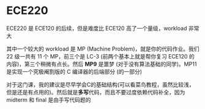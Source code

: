 # ECE220

ECE220 是 ECE120 的后续，但是难度比 ECE120 高了一个量级，workload 非常大

其中一个较大的 workload 是 MP (Machine Problem)，就是你的代码作业。我们 22 级一共有 11 个 MP，前三个是 LC-3 (前两个基本上就是帮你复习 ECE120 的内容)，第三个稍微有点长。然后 **MP9** 是噩梦 (对于没有算法基础的同学)。MP11 是实现一个究极阉割版的 C 编译器的后端部分 (的一部分)

对于这门课，我的建议是尽早学会C的基础结构(可以看菜鸟教程，虽然比较浅，但是还是有点用的)。然后就是**多写**代码，而且不要过度依赖代码补全，因为 midterm 和 final 是由手写代码题的
